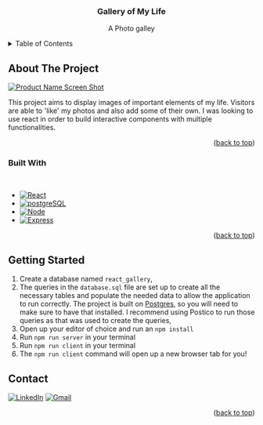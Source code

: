 <div id="top"></div>

<!-- PROJECT SHIELDS -->
<!--
*** I'm using markdown "reference style" links for readability.
*** Reference links are enclosed in brackets [ ] instead of parentheses ( ).
*** See the bottom of this document for the declaration of the reference variables
*** for contributors-url, forks-url, etc. This is an optional, concise syntax you may use.
*** https://www.markdownguide.org/basic-syntax/#reference-style-links
-->

<!-- PROJECT LOGO -->
<br />
<div align="center">
  
  
  </a>

  <h3 align="center">Gallery of My Life</h3>

  <p align="center">
    A Photo galley
  </p>
</div>

<!-- TABLE OF CONTENTS -->
<details>
  <summary>Table of Contents</summary>
  <ol>
    <li>
      <a href="#about-the-project">About The Project</a>
      <ul>
        <li><a href="#built-with">Built With</a></li>
      </ul>
    </li>
    <li>
      <a href="#getting-started">Getting Started</a>
      <ul>
        <li><a href="#prerequisites">Prerequisites</a></li>
        <li><a href="#installation">Installation</a></li>
      </ul>
    </li>
  </ol>
</details>

<!-- ABOUT THE PROJECT -->

## About The Project

[![Product Name Screen Shot][product-screenshot]]()

This project aims to display images of important elements of my life. Visitors are able to 'like' my photos and also add some of their own. I was looking to use react in order to build interactive components with multiple functionalities.

<p align="right">(<a href="#top">back to top</a>)</p>

### Built With

<br>

- [![React](https://img.shields.io/badge/React-20232A?style=for-the-badge&logo=react&logoColor=61DAFB)]()
- [![postgreSQL](https://img.shields.io/badge/PostgreSQL-316192?style=for-the-badge&logo=postgresql&logoColor=white)]()
- [![Node](https://img.shields.io/badge/Node.js-43853D?style=for-the-badge&logo=node.js&logoColor=white)]()
- [![Express](https://img.shields.io/badge/Express.js-404D59?style=for-the-badge)]()

<p align="right">(<a href="#top">back to top</a>)</p>

<!-- GETTING STARTED -->

## Getting Started

1. Create a database named `react_gallery`,
2. The queries in the `database.sql` file are set up to create all the necessary tables and populate the needed data to allow the application to run correctly. The project is built on [Postgres](https://www.postgresql.org/download/), so you will need to make sure to have that installed. I recommend using Postico to run those queries as that was used to create the queries,
3. Open up your editor of choice and run an `npm install`
4. Run `npm run server` in your terminal
5. Run `npm run client` in your terminal
6. The `npm run client` command will open up a new browser tab for you!

<!-- CONTACT -->

## Contact

[![LinkedIn][linkedin-shield]][linkedin-url]
[![Gmail](https://img.shields.io/badge/Gmail-D14836?style=for-the-badge&logo=gmail&logoColor=white)](mailto:alexanderratanas@gmail.com)

<p align="right">(<a href="#top">back to top</a>)</p>

[contributors-shield]: https://img.shields.io/github/contributors/othneildrew/Best-README-Template.svg?style=for-the-badge
[contributors-url]: https://github.com/othneildrew/Best-README-Template/graphs/contributors
[forks-shield]: https://img.shields.io/github/forks/othneildrew/Best-README-Template.svg?style=for-the-badge
[forks-url]: https://github.com/othneildrew/Best-README-Template/network/members
[stars-shield]: https://img.shields.io/github/stars/othneildrew/Best-README-Template.svg?style=for-the-badge
[stars-url]: https://github.com/othneildrew/Best-README-Template/stargazers
[issues-shield]: https://img.shields.io/github/issues/othneildrew/Best-README-Template.svg?style=for-the-badge
[issues-url]: https://github.com/othneildrew/Best-README-Template/issues
[license-shield]: https://img.shields.io/github/license/othneildrew/Best-README-Template.svg?style=for-the-badge
[license-url]: https://github.com/othneildrew/Best-README-Template/blob/master/LICENSE.txt
[linkedin-shield]: https://img.shields.io/badge/-LinkedIn-black.svg?style=for-the-badge&logo=linkedin&colorB=555
[linkedin-url]: https://www.linkedin.com/in/alexander-ratanas-75b0b3231/
[product-screenshot]: preview.gif
[react.js]: https://img.shields.io/badge/React-20232A?style=for-the-badge&logo=react&logoColor=61DAFB
[react-url]: https://reactjs.org/
[gmail]: https://img.shields.io/badge/Gmail-D14836?style=for-the-badge&logo=gmail&logoColor=white
[gmail-url]: alexanderratanas@gmail.com
